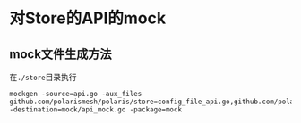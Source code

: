 # 对Store的API的mock

## mock文件生成方法

在`./store`目录执行

```
mockgen -source=api.go -aux_files github.com/polarismesh/polaris/store=config_file_api.go,github.com/polarismesh/polaris/store=discover_api.go,github.com/polarismesh/polaris/store=auth_api.go,github.com/polarismesh/polaris/store=admin_api.go -destination=mock/api_mock.go -package=mock
```